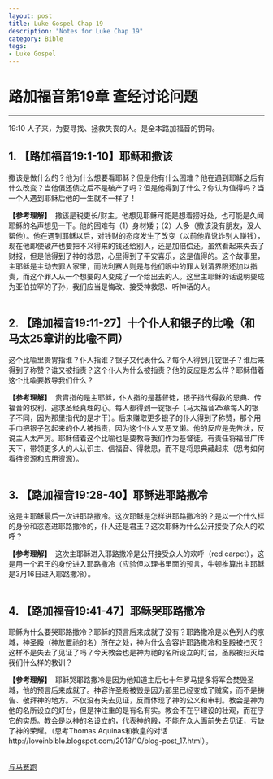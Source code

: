```yaml
--- 
layout: post
title: Luke Gospel Chap 19
description: "Notes for Luke Chap 19"
category: Bible
tags: 
- Luke Gospel
---
```


# 路加福音第19章 查经讨论问题

----------------

19:10 人子来，为要寻找、拯救失丧的人。是全本路加福音的钥句。

## 1. 【路加福音19:1-10】耶稣和撒该<br>

撒该是做什么的？他为什么想要看耶稣？但是他有什么困难？他在遇到耶稣之后有什么改变？当他償还债之后不是破产了吗？但是他得到了什么？你认为值得吗？当一个人遇到耶稣后他的一生就不一样了！<br>

**【参考理解】** &nbsp;撒该是税吏长/财主。他想见耶稣可能是想着捞好处，也可能是久闻耶稣的名声想见一下。他的困难有（1）身材矮；（2）人多（撒该没有朋友，没人帮他）。他在遇到耶稣以后，对钱财的态度发生了改变（以前他靠讹诈别人赚钱），现在他即使破产也要把不义得来的钱还给别人，还是加倍偿还。虽然看起来失去了财报，但是他得到了神的救恩，心里得到了平安喜乐，这是值得的。这个故事里，主耶稣是主动去罪人家里，而法利赛人则是与他们眼中的罪人划清界限还加以指责，而这个罪人从一个想要的人变成了一个给出去的人。这里主耶稣的话说明要成为亚伯拉罕的子孙，我们应当是悔改、接受神救恩、听神话的人。<br><br>

## 2. 【路加福音19:11-27】十个仆人和银子的比喩（和马太25章讲的比喩不同）<br>

这个比喩里贵冑指谁？仆人指谁？银子又代表什么？每个人得到几锭银子？谁后来得到了称赞？谁又被指责？这个仆人为什么被指责？他的反应是怎么样？耶稣借着这个比喩要教导我们什么？ <br>

**【参考理解】** &nbsp;贵胄指的是主耶稣，仆人指的是基督徒，银子指代得救的恩典、传福音的权利、追求圣经真理的心。每人都得到一锭银子（马太福音25章每人的银子不同，因为那里指代的是才干）。后来赚取更多银子的仆人得到了称赞，那个用手巾把银子包起来的仆人被指责，因为这个仆人又恶又懒。他的反应是先告状，反说主人太严厉。耶稣借着这个比喻也是要教导我们作为基督徒，有责任将福音广传天下，带领更多人的人认识主、信福音、得救恩，而不是将恩典藏起来（思考如何看待资源和应用资源）。<br><br>

## 3. 【路加福音19:28-40】耶稣进耶路撒冷<br>

这是主耶稣最后一次进耶路撒冷。这次耶稣是怎样进耶路撒冷的？是以一个什么样的身份和恣态进耶路撒冷的，仆人还是君王？这次耶稣为什么公开接受了众人的欢呼？<br>

**【参考理解】** &nbsp;这次主耶稣进入耶路撒冷是公开接受众人的欢呼（red carpet），这是用一个君王的身份进入耶路撒冷（应验但以理书里面的预言，牛顿推算出主耶稣是3月16日进入耶路撒冷）。<br><br>

## 4. 【路加福音19:41-47】耶稣哭耶路撒冷<br>

耶稣为什么要哭耶路撒冷？耶稣的预言后来成就了没有？耶路撒冷是以色列人的京城，神圣殿（神放置祂的名）所在之处，神为什么会容许耶路撒冷和圣殿被扫灭？这样不是失去了见证了吗？今天教会也是神为祂的名所设立的灯台，圣殿被扫灭给我们什么样的教训？ <br>

**【参考理解】** &nbsp;耶稣哭耶路撒冷是因为他知道主后七十年罗马提多将军会焚毁圣城，他的预言后来成就了。神容许圣殿被毁是因为那里已经变成了贼窝，而不是祷告、敬拜神的地方。不仅没有失去见证，反而体现了神的公义和审判。教会是神为他的名所设立的灯台，但是神注重的是有名有实。教会不在乎建设的壮观，而在乎它的实质。教会是以神的名设立的，代表神的殿，不能在众人面前失去见证，亏缺了神的荣耀。（思考Thomas Aquinas和教皇的对话http://loveinbible.blogspot.com/2013/10/blog-post_17.html）。<br><br>

[与马赛跑](http://www.racingwithhorse.org/t/58#reply0)
